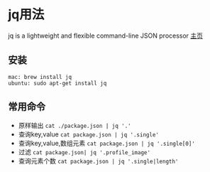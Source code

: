 # jq用法

jq is a lightweight and flexible command-line JSON processor [主页](https://stedolan.github.io/jq/)


## 安装

````
mac: brew install jq
ubuntu: sudo apt-get install jq
````

## 常用命令

- 原样输出                               `cat ./package.json | jq '.' `
- 查询key,value                         `cat package.json | jq '.single' `
- 查询key,value,数组元素                 `cat package.json | jq '.single[0]' `
- 过滤                                  `cat package.json| jq '.profile_image'`
- 查询元素个数                           `cat package.json | jq '.single|length'`
